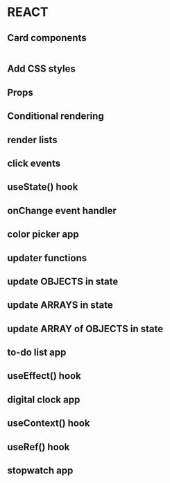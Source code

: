 # REACT
## Card components

```react

```
## Add CSS styles

## Props

## Conditional rendering

## render lists
## click events 
## useState() hook
## onChange event handler
## color picker app
## updater functions
## update OBJECTS in state
## update ARRAYS in state
## update ARRAY of OBJECTS in state
## to-do list app
## useEffect() hook
## digital clock app
## useContext() hook
## useRef() hook
## stopwatch app